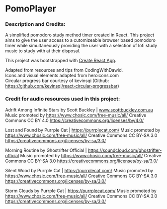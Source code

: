 # PomoPlayer

### Description and Credits:

A simplified pomodoro study method timer created in React. This project aims to give the user access to a cutomizeable browser based pomodoro timer while simultaneously providing the user with a selection of lofi study music to study with at their disposal.

This project was bootstrapped with [Create React App](https://github.com/facebook/create-react-app).

Adapted from resources and tips from CodingWithDawid.  
Icons and visual elements adapted from heroicons.com  
Circular progress bar courtesy of kevinsqi (Github: https://github.com/kevinsqi/react-circular-progressbar)

### Credit for audio resources used in this project:

Adrift Among Infinite Stars by Scott Buckley | www.scottbuckley.com.au
Music promoted by https://www.chosic.com/free-music/all/
Creative Commons CC BY 4.0
https://creativecommons.org/licenses/by/4.0/

Lost and Found by Purrple Cat | https://purrplecat.com/
Music promoted by https://www.chosic.com/free-music/all/
Creative Commons CC BY-SA 3.0
https://creativecommons.org/licenses/by-sa/3.0/

Morning Routine by Ghostrifter Official | https://soundcloud.com/ghostrifter-official
Music promoted by https://www.chosic.com/free-music/all/
Creative Commons CC BY-SA 3.0
https://creativecommons.org/licenses/by-sa/3.0/

Silent Wood by Purrple Cat | https://purrplecat.com/
Music promoted by https://www.chosic.com/free-music/all/
Creative Commons CC BY-SA 3.0
https://creativecommons.org/licenses/by-sa/3.0/

Storm Clouds by Purrple Cat | https://purrplecat.com/
Music promoted by https://www.chosic.com/free-music/all/
Creative Commons CC BY-SA 3.0
https://creativecommons.org/licenses/by-sa/3.0/
 
